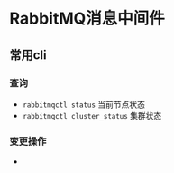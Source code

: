 # RabbitMQ消息中间件

## 常用cli

### 查询

* `rabbitmqctl status` 当前节点状态
* `rabbitmqctl cluster_status` 集群状态

### 变更操作

* 